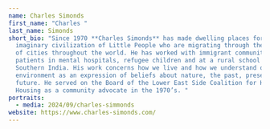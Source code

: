 ```yaml
---
name: Charles Simonds
first_name: "Charles "
last_name: Simonds
short_bio: "Since 1970 **Charles Simonds** has made dwelling places for an
  imaginary civilization of Little People who are migrating through the streets
  of cities throughout the world. He has worked with immigrant communities,
  patients in mental hospitals, refugee children and at a rural school in
  Southern India. His work concerns how we live and how we understand our built
  environment as an expression of beliefs about nature, the past, present and
  future. He served on the Board of the Lower East Side Coalition for Human
  Housing as a community advocate in the 1970’s. "
portraits:
  - media: 2024/09/charles-simmonds
website: https://www.charles-simonds.com/
---
```

